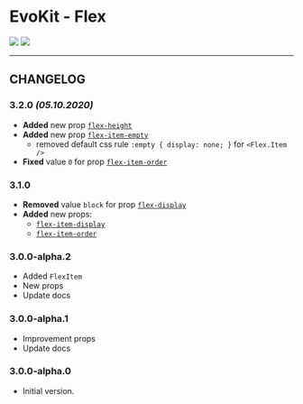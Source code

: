 [README]: /packages/evokit-flex/README.md

[flex-display]: /packages/evokit-flex/?id=flex-display
[flex-height]: /packages/evokit-flex/?id=flex-height

[flex-item-display]: /packages/evokit-flex/?id=flex-item-display
[flex-item-empty]: /packages/evokit-flex/?id=flex-item-empty
[flex-item-order]: /packages/evokit-flex/?id=flex-item-order

# EvoKit - Flex

[![](https://img.shields.io/npm/v/evokit-flex.svg)](https://www.npmjs.com/package/evokit-flex)
[![](https://img.shields.io/badge/page-README-42b983)][README]

---

## CHANGELOG

### 3.2.0 *(05.10.2020)*

- **Added** new prop [`flex-height`][flex-height]
- **Added** new prop [`flex-item-empty`][flex-item-empty]
    - removed default css rule `:empty { display: none; }` for `<Flex.Item />`
- **Fixed** value `0` for prop [`flex-item-order`][flex-item-order]

### 3.1.0

- **Removed** value `block` for prop [`flex-display`][flex-display]
- **Added** new props:
    - [`flex-item-display`][flex-item-display]
    - [`flex-item-order`][flex-item-order]

### 3.0.0-alpha.2

- Added `FlexItem`
- New props
- Update docs

### 3.0.0-alpha.1

- Improvement props
- Update docs

### 3.0.0-alpha.0

- Initial version.
